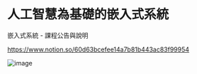 # 人工智慧為基礎的嵌入式系統

嵌入式系統 - 課程公告與說明

https://www.notion.so/60d63bcefee14a7b81b443ac83f99954

![image](https://user-images.githubusercontent.com/89329121/132113771-af1b81ac-9f64-4f66-bea3-22650a43f647.png)

